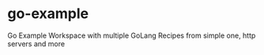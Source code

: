 # go-example
Go Example Workspace with multiple GoLang Recipes from simple one, http servers and more
